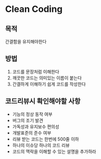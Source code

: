 # Clean Coding

## 목적

간결함을 유지해야한다

## 방법

1. 코드를 문장처럼 이해한다
2. 깨끗한 코드는 의미있는 이름이 붙는다
3. 간결하게 이해하기 쉽게 코드를 작성한다

## 코드리뷰시 확인해야할 사항

- 기능의 정상 동작 여부
- 버그의 조기 발견
- 가독성과 유지보수 편의성
- 개발표준의 준수 여부
- 리뷰 받는 코드는 한번에 500줄 이하
- 하나의 이슈당 하나의 코드 리뷰
- 코드의 맥락을 이해할 수 있는 설명을 추가하라